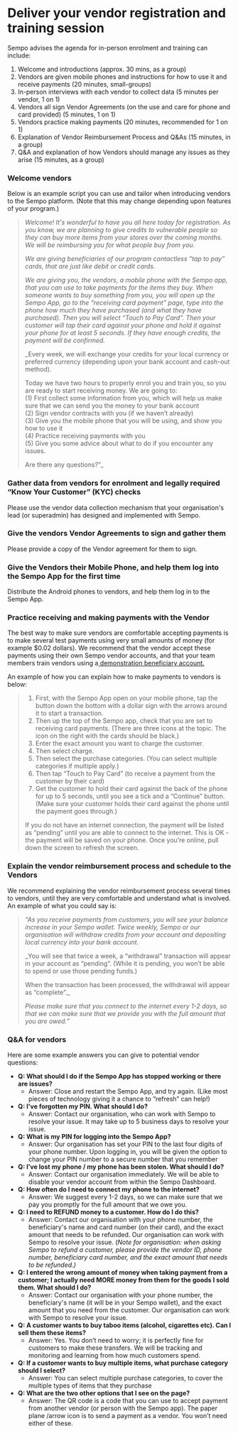 # Deliver your vendor registration and training session

Sempo advises the agenda for in-person enrolment and training can include:

1. Welcome and introductions \(approx. 30 mins, as a group\)
2. Vendors are given mobile phones and instructions for how to use it and receive payments \(20 minutes, small-groups\)
3. In-person interviews with each vendor to collect data \(5 minutes per vendor, 1 on 1\)
4. Vendors all sign Vendor Agreements \(on the use and care for phone and card provided\) \(5 minutes, 1 on 1\)
5. Vendors practice making payments \(20 minutes, recommended for 1 on 1\)
6. Explanation of Vendor Reimbursement Process and Q&As \(15 minutes, in a group\)
7. Q&A and explanation of how Vendors should manage any issues as they arise \(15 minutes, as a group\) 

### Welcome vendors 

Below is an example script you can use and tailor when introducing vendors to the Sempo platform. \(Note that this may change depending upon features of your program.\)

> _Welcome! It's wonderful to have you all here today for registration. As you know, we are planning to give credits to vulnerable people so they can buy more items from your stores over the coming months. We will be reimbursing you for what people buy from you._
>
> _We are giving beneficiaries of our program contactless “tap to pay” cards, that are just like debit or credit cards._
>
> _We are giving you, the vendors, a mobile phone with the Sempo app, that you can use to take payments for the items they buy. When someone wants to buy something from you, you will open up the Sempo App, go to the “receiving card payment” page, type into the phone how much they have purchased \(and what they have purchased\). Then you will select “Touch to Pay Card”. Then your customer will tap their card against your phone and hold it against your phone for at least 5 seconds. If they have enough credits, the payment will be confirmed._ 
>
> _Every week, we will exchange your credits for your local currency or preferred currency \(depending upon your bank account and cash-out method\).  
>   
> Today we have two hours to properly enrol you and train you, so you are ready to start receiving money. We are going to:  
> \(1\) First collect some information from you, which will help us make sure that we can send you the money to your bank account  
> \(2\) Sign vendor contracts with you \(if we haven’t already\)  
> \(3\) Give you the mobile phone that you will be using, and show you how to use it  
> \(4\) Practice receiving payments with you  
> \(5\) Give you some advice about what to do if you encounter any issues.  
>   
> Are there any questions?”_



### **Gather data from vendors for enrolment and legally required “Know Your Customer” \(KYC\) checks**

Please use the vendor data collection mechanism that your organisation's lead \(or superadmin\) has designed and implemented with Sempo.

### **Give the vendors Vendor Agreements to sign and gather them**

Please provide a copy of the Vendor agreement for them to sign.

### **Give the Vendors their Mobile Phone, and help them log into the Sempo App for the first time**

Distribute the Android phones to vendors, and help them log in to the Sempo App. 

### **Practice receiving and making payments with the Vendor**

The best way to make sure vendors are comfortable accepting payments is to make several test payments using very small amounts of money \(for example $0.02 dollars\). We recommend that the vendor accept these payments using their own Sempo vendor accounts, and that your team members train vendors using a[ demonstration beneficiary account. ](plan-your-vendor-in-person-registration-and-training-session.md#creating-a-small-number-of-demonstration-vendor-phone-accounts-and-beneficiary-cards-accounts-for-training-purposes)  
  
An example of how you can explain how to make payments to vendors is below:

> 1. First, with the Sempo App open on your mobile phone, tap the button down the bottom with a dollar sign with the arrows around it to start a transaction. 
> 2. Then up the top of the Sempo app, check that you are set to receiving card payments. \(There are three icons at the topic. The icon on the right with the cards should be black.\) 
> 3. Enter the exact amount you want to charge the customer. 
> 4. Then select charge.
> 5. Then select the purchase categories. \(You can select multiple categories if multiple apply.\)
> 6. Then tap “Touch to Pay Card” \(to receive a payment from the customer by their card\)
> 7. Get the customer to hold their card against the back of the phone for up to 5 seconds, until you see a tick and a “Continue” button. \(Make sure your customer holds their card against the phone until the payment goes through.\)
>
> If you do not have an internet connection, the payment will be listed as “pending” until you are able to connect to the internet. This is OK - the payment will be saved on your phone. Once you’re online, pull down the screen to refresh the screen.

### **Explain the vendor reimbursement process and schedule to the Vendors**

We recommend explaining the vendor reimbursement process several times to vendors, until they are very comfortable and understand what is involved. An example of what you could say is:

> _“As you receive payments from customers, you will see your balance increase in your Sempo wallet. Twice weekly, Sempo or our organisation will withdraw credits from your account and depositing local currency into your bank account._
>
> _You will see that twice a week, a “withdrawal” transaction will appear in your account as “pending”. \(While it is pending, you won’t be able to spend or use those pending funds.\)  
>   
> When the transaction has been processed, the withdrawal will appear as “complete”._ 
>
> _Please make sure that you connect to the internet every 1-2 days, so that we can make sure that we provide you with the full amount that you are owed.”_

###  Q&A for vendors 

Here are some example answers you can give to potential vendor questions:

* **Q: What should I do if the Sempo App has stopped working or there are issues?**
  * Answer: Close and restart the Sempo App, and try again. \(Like most pieces of technology giving it a chance to “refresh” can help!\)
* **Q: I've forgotten my PIN. What should I do?** 
  * Answer: Contact our organisation, who can work with Sempo to resolve your issue. It may take up to 5 business days to resolve your issue.
* **Q: What is my PIN for logging into the Sempo App?** 
  * Answer: Our organisation has set your PIN to the last four digits of your phone number. Upon logging in, you will be given the option to change your PIN number to a secure number that you remember
* **Q: I’ve lost my phone / my phone has been stolen. What should I do?** 
  * Answer: Contact our organisation immediately. We will be able to disable your vendor account from within the Sempo Dashboard. 
* **Q: How often do I need to connect my phone to the internet?** 
  * Answer: We suggest every 1-2 days, so we can make sure that we pay you promptly for the full amount that we owe you.
* **Q: I need to REFUND money to a customer. How do I do this?**
  * Answer: Contact our organisation with your phone number, the beneficiary's name and card number \(on their card\), and the exact amount that needs to be refunded. Our organisation  can work with Sempo to resolve your issue.  \(_Note for organisation: when asking Sempo to refund a customer, please provide the vendor ID, phone number, beneficiary card number, and the exact amount that needs to be refunded.\)_
* **Q: I entered the wrong amount of money when taking payment from a customer; I actually need MORE money from them for the goods I sold them. What should I do?**
  * Answer: Contact our organisation with your phone number, the beneficiary's name \(it will be in your Sempo wallet\), and the exact amount that you need from the customer. Our organisation  can work with Sempo to resolve your issue. 
* **Q: A customer wants to buy taboo items \(alcohol, cigarettes etc\). Can I sell them these items?**
  * Answer: Yes. You don’t need to worry; it is perfectly fine for customers to make these transfers. We will be tracking and monitoring and learning from how much customers spend. 
* **Q: If a customer wants to buy multiple items, what purchase category should I select?** 
  * Answer: You can select multiple purchase categories, to cover the multiple types of items that they purchase
* **Q: What are the two other options that I see on the page?**
  * Answer: The QR code is a code that you can use to accept payment from another vendor \(or person with the Sempo app\). The paper plane /arrow icon is to send a payment as a vendor. You won’t need either of these. 

